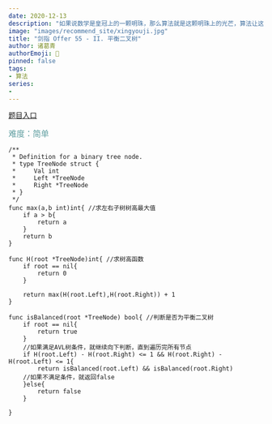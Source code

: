 ```yaml
---
date: 2020-12-13
description: "如果说数学是皇冠上的一颗明珠，那么算法就是这颗明珠上的光芒，算法让这颗明珠更加熠熠生辉，为科技进步和社会发展照亮了前进的路"
image: "images/recommend_site/xingyouji.jpg"
title: "剑指 Offer 55 - II. 平衡二叉树"
author: 诸葛青
authorEmoji: 🎅
pinned: false
tags:
- 算法
series:
-  
---
```

[题目入口](https://leetcode-cn.com/problems/ping-heng-er-cha-shu-lcof/)

<font color=CadetBlue size=3 >难度：简单</font>

```golang
/**
 * Definition for a binary tree node.
 * type TreeNode struct {
 *     Val int
 *     Left *TreeNode
 *     Right *TreeNode
 * }
 */
func max(a,b int)int{ //求左右子树树高最大值
    if a > b{
        return a
    }
    return b
}

func H(root *TreeNode)int{ //求树高函数
    if root == nil{
        return 0
    }

    return max(H(root.Left),H(root.Right)) + 1
}

func isBalanced(root *TreeNode) bool{ //判断是否为平衡二叉树
    if root == nil{
        return true
    }
    //如果满足AVL树条件，就继续向下判断，直到遍历完所有节点
    if H(root.Left) - H(root.Right) <= 1 && H(root.Right) - H(root.Left) <= 1{
        return isBalanced(root.Left) && isBalanced(root.Right)
    //如果不满足条件，就返回false
    }else{
        return false
    }
    
}
```